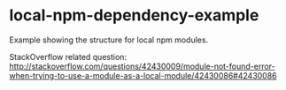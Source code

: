 # local-npm-dependency-example

Example showing the structure for local npm modules.

StackOverflow related question: http://stackoverflow.com/questions/42430009/module-not-found-error-when-trying-to-use-a-module-as-a-local-module/42430086#42430086
